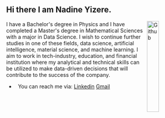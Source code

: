 ## Hi there I am  Nadine Yizere.
<img width="25%" align="right" alt="Github"
src="https://user-images.githubusercontent.com/48678280/88862734-4903af80-d201-11ea-968
b-9c939d88a37c.gif" />
I have a Bachelor's degree in Physics and I have completed a Master's degree in Mathematical Sciences with a major in Data Science. I wish to continue further studies in one of these fields, data science, artificial intelligence, material science, and machine learning. I aim to work in tech-industry, education, and financial institution where my analytical and technical skills can be utilized to make data-driven decisions that will contribute to the success of the company.
- &nbsp; You can  reach me via: [Linkedin](https://www.linkedin.com/in/nadine-yizere-2673b224b/) [Gmail](nadine764yzere@gmail.com)
<img src="https://komarev.com/ghpvc/?username=gpy1234&style=flat-square&color=blue"
alt=""/>

